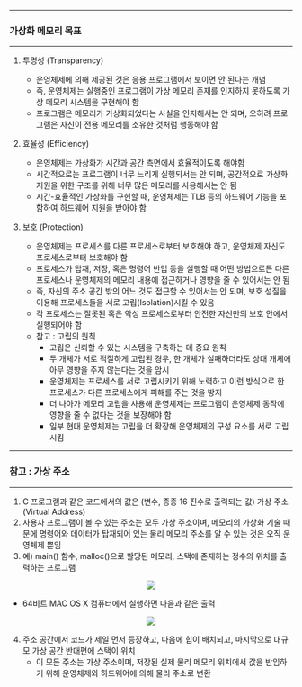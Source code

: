 -----
### 가상화 메모리 목표
-----
1. 투명성 (Transparency)
   - 운영체제에 의해 제공된 것은 응용 프로그램에서 보이면 안 된다는 개념
   - 즉, 운영체제는 실행중인 프로그램이 가상 메모리 존재를 인지하지 못하도록 가상 메모리 시스템을 구현해야 함
   - 프로그램은 메모리가 가상화되었다는 사실을 인지해서는 안 되며, 오히려 프로그램은 자신이 전용 메모리를 소유한 것처럼 행동해야 함

2. 효율성 (Efficiency)
   - 운영체제는 가상화가 시간과 공간 측면에서 효율적이도록 해야함
   - 시간적으로는 프로그램이 너무 느리게 실행되서는 안 되며, 공간적으로 가상화 지원을 위한 구조를 위해 너무 많은 메모리를 사용해서는 안 됨
   - 시간-효율적인 가상화를 구현할 때, 운영체제는 TLB 등의 하드웨어 기능을 포함하여 하드웨어 지원을 받아야 함

3. 보호 (Protection)
   - 운영체제는 프로세스를 다른 프로세스로부터 보호해야 하고, 운영체제 자신도 프로세스로부터 보호해야 함
   - 프로세스가 탑재, 저장, 혹은 명령어 반입 등을 실행할 때 어떤 방법으로든 다른 프로세스나 운영체제의 메모리 내용에 접근하거나 영향을 줄 수 있어서는 안 됨
   - 즉, 자신의 주소 공간 밖의 어느 것도 접근할 수 있어서는 안 되며, 보호 성질을 이용해 프로세스들을 서로 고립(Isolation)시킬 수 있음
   - 각 프로세스는 잘못된 혹은 악성 프로세스로부터 안전한 자신만의 보호 안에서 실행되어야 함
   - 참고 : 고립의 원칙
     + 고립은 신뢰할 수 있는 시스템을 구축하는 데 중요 원칙
     + 두 개체가 서로 적절하게 고립된 경우, 한 개체가 실패하더라도 상대 개체에 아무 영향을 주지 않는다는 것을 암시
     + 운영체제는 프로세스를 서로 고립시키기 위해 노력하고 이런 방식으로 한 프로세스가 다른 프로세스에게 피해를 주는 것을 방지
     + 더 나아가 메모리 고립을 사용해 운영체제는 프로그램이 운영체제 동작에 영향을 줄 수 없다는 것을 보장해야 함
     + 일부 현대 운영체제는 고립을 더 확장해 운영체제의 구성 요소를 서로 고립시킴

-----
### 참고 : 가상 주소
-----
1. C 프로그램과 같은 코드에서의 값은 (변수, 종종 16 진수로 출력되는 값) 가상 주소 (Virtual Address)
2. 사용자 프로그램이 볼 수 있는 주소는 모두 가상 주소이며, 메모리의 가상화 기술 때문에 명령어와 데이터가 탑재되어 있는 물리 메모리 주소를 알 수 있는 것은 오직 운영체제 뿐임
3. 예) main() 함수, malloc()으로 할당된 메모리, 스택에 존재하는 정수의 위치를 출력하는 프로그램
<div align="center">
<img src="https://github.com/user-attachments/assets/b7a020c1-1d60-496d-8637-ddc1699b8a64">
</div>

   - 64비트 MAC OS X 컴퓨터에서 실행하면 다음과 같은 출력
<div align="center">
<img src="https://github.com/user-attachments/assets/089ee05d-c31e-463e-9872-1ded4b3ad875">
</div>

4. 주소 공간에서 코드가 제일 먼저 등장하고, 다음에 힙이 배치되고, 마지막으로 대규모 가상 공간 반대편에 스택이 위치
   - 이 모든 주소는 가상 주소이며, 저장된 실제 물리 메모리 위치에서 값을 반입하기 위해 운영체제와 하드웨어에 의해 물리 주소로 변환
